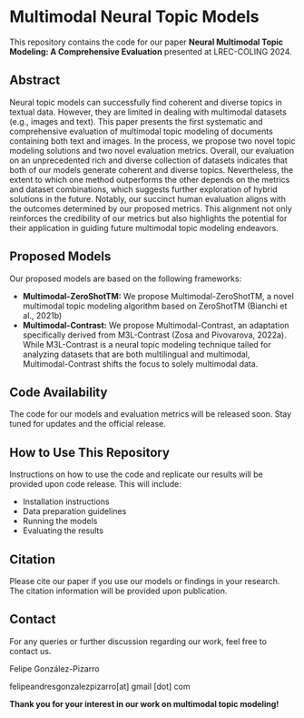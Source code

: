 
# Multimodal Neural Topic Models

This repository contains the code for our paper **Neural Multimodal Topic Modeling: A Comprehensive Evaluation** presented at LREC-COLING 2024.

## Abstract

Neural topic models can successfully find coherent and diverse topics in textual data. However, they are limited in dealing with multimodal datasets (e.g., images and text). This paper presents the first systematic and comprehensive evaluation of multimodal topic modeling of documents containing both text and images. In the process, we propose two novel topic modeling solutions and two novel evaluation metrics. Overall, our evaluation on an unprecedented rich and diverse collection of datasets indicates that both of our models generate coherent and diverse topics. Nevertheless, the extent to which one method outperforms the other depends on the metrics and dataset combinations, which suggests further exploration of hybrid solutions in the future. Notably, our succinct human evaluation aligns with the outcomes determined by our proposed metrics. This alignment not only reinforces the credibility of our metrics but also highlights the potential for their application in guiding future multimodal topic modeling endeavors.

## Proposed Models

Our proposed models are based on the following frameworks:

- **Multimodal-ZeroShotTM:** We propose Multimodal-ZeroShotTM, a novel multimodal topic modeling algorithm based on ZeroShotTM (Bianchi et al., 2021b)
- **Multimodal-Contrast:**  We propose Multimodal-Contrast, an adaptation specifically derived from M3L-Contrast (Zosa and Pivovarova, 2022a). While M3L-Contrast is a neural topic modeling technique tailed for analyzing datasets that are both multilingual and multimodal, Multimodal-Contrast shifts the focus to solely multimodal data. 

## Code Availability

The code for our models and evaluation metrics will be released soon. Stay tuned for updates and the official release.

## How to Use This Repository

Instructions on how to use the code and replicate our results will be provided upon code release. This will include:

- Installation instructions
- Data preparation guidelines
- Running the models
- Evaluating the results

## Citation

Please cite our paper if you use our models or findings in your research. The citation information will be provided upon publication.

## Contact

For any queries or further discussion regarding our work, feel free to contact us. 

Felipe González-Pizarro

felipeandresgonzalezpizarro[at] gmail [dot] com



**Thank you for your interest in our work on multimodal topic modeling!**

